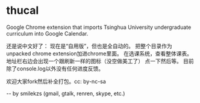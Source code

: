 thucal
======

Google Chrome extension that imports Tsinghua University undergraduate curriculum into Google Calendar.

还是说中文好了：
现在是“自用版”，但也是全自动的。
把整个目录作为unpacked chrome extension加进chrome里面。
在选课系统，查看整体课表。
地址栏右边会出现一个跟刷新一样的图标（没空做美工了）
点一下然后等。
目前除了console.log以外没有任何进度反馈。

欢迎大家fork然后补全打包。cc: by-nc-sa

--
by smilekzs
(gmail, gtalk, renren, skype, etc.)
